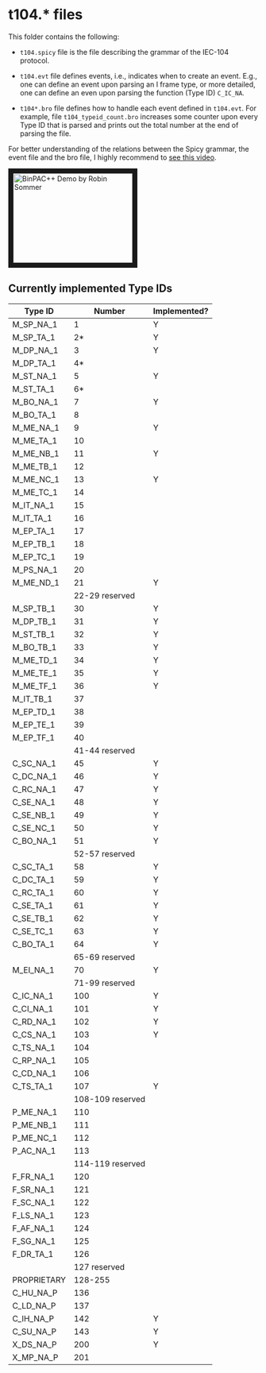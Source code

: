 # t104.* files 

This folder contains the following: 

* `t104.spicy` file is the file describing the grammar of the IEC-104 protocol.

* `t104.evt` file defines events, i.e., indicates when to create an event. E.g., one can define an event upon parsing an I frame type, or more detailed, one can define an even upon parsing the function (Type ID) `C_IC_NA`.

* `t104*.bro` file defines how to handle each event defined in `t104.evt`. For example, file `t104_typeid_count.bro` increases some counter upon every Type ID that is parsed and prints out the total number at the end of parsing the file. 

For better understanding of the relations between the Spicy grammar, the event file and the bro file, I highly recommend to [see this video](https://youtu.be/3sQ6thi_BR0).

<a href="http://www.youtube.com/watch?feature=player_embedded&v=3sQ6thi_BR0
" target="_blank"><img src="http://img.youtube.com/vi/3sQ6thi_BR0/0.jpg" 
alt="BinPAC++ Demo by Robin Sommer" width="240" height="180" border="10" /></a>



## Currently implemented Type IDs


| Type ID 	| Number 	| Implemented? 	|
|-----------|-----------|--------------	|
| M_SP_NA_1	| 1 		| Y 			| <!-- Process information in monitoring direction 1-29 -->
| M_SP_TA_1 | 2* 		| Y 			|
| M_DP_NA_1	| 3 		| Y 			|
| M_DP_TA_1	| 4* 		|				|
| M_ST_NA_1 | 5 		| Y 			|
| M_ST_TA_1	| 6*		| 				|
| M_BO_NA_1	| 7 		| Y				| 
| M_BO_TA_1	| 8 		|				|
| M_ME_NA_1	| 9 		| Y 			|
| M_ME_TA_1 | 10 		|				|
| M_ME_NB_1	| 11 		| Y 			|
| M_ME_TB_1	| 12 		| 				|
| M_ME_NC_1	| 13 		| Y 			|
| M_ME_TC_1	| 14 		| 				|
| M_IT_NA_1	| 15 		| 				|
| M_IT_TA_1	| 16 		| 				|
| M_EP_TA_1	| 17 		| 				|
| M_EP_TB_1	| 18 		| 				|
| M_EP_TC_1	| 19 		| 				|
| M_PS_NA_1	| 20 		| 				|
| M_ME_ND_1	| 21 		| Y				|
| 			| 22-29 reserved	|		|
| M_SP_TB_1	| 30 		| Y 			| <!-- Process information in monitoring direction cont’d 30-44 -->
| M_DP_TB_1	| 31 		| Y 			|
| M_ST_TB_1	| 32 		| Y 			|
| M_BO_TB_1	| 33 		| Y 			|
| M_ME_TD_1	| 34 		| Y 			|
| M_ME_TE_1	| 35 		| Y 			|
| M_ME_TF_1	| 36 		| Y 			|
| M_IT_TB_1	| 37 		|   			|
| M_EP_TD_1	| 38 		|   			|
| M_EP_TE_1	| 39 		|   			|
| M_EP_TF_1	| 40 		|   			|
|			| 41-44 reserved	|		|
| C_SC_NA_1	| 45 		| Y 			| <!--     #process information in control direction 45-51 -->
| C_DC_NA_1	| 46 		| Y 			|
| C_RC_NA_1	| 47 		| Y 			|
| C_SE_NA_1	| 48 		| Y 			|
| C_SE_NB_1	| 49 		| Y 			|
| C_SE_NC_1	| 50 		| Y 			|
| C_BO_NA_1	| 51 		| Y 			|
|			| 52-57 reserved	|		|
| C_SC_TA_1	| 58 		| Y 			|     <!-- #process information in control direction with time tag 58-64 -->
| C_DC_TA_1	| 59 		| Y 			|
| C_RC_TA_1	| 60 		| Y 			|
| C_SE_TA_1	| 61 		| Y 			|
| C_SE_TB_1	| 62 		| Y 			|
| C_SE_TC_1	| 63 		| Y 			|
| C_BO_TA_1	| 64 		| Y 			|
|			| 65-69 reserved	|		|
| M_EI_NA_1 | 70 		| Y 			| <!-- #system information in monitor direction 70-99 -->
|			| 71-99 reserved	|		|
| C_IC_NA_1	| 100 		| Y 			| <!-- #system information in control direction 100-109 -->
| C_CI_NA_1	| 101 		| Y 			|
| C_RD_NA_1	| 102 		| Y 			|
| C_CS_NA_1	| 103 		| Y 			|
| C_TS_NA_1	| 104 		|   			|
| C_RP_NA_1	| 105 		|   			|
| C_CD_NA_1	| 106 		|   			|
| C_TS_TA_1	| 107 		| Y 			|
| 			| 108-109 reserved 	|		|
| P_ME_NA_1	| 110 		|				| <!-- #parameter in control direction 110-119 -->
| P_ME_NB_1	| 111 		|				|
| P_ME_NC_1	| 112 		|				|
| P_AC_NA_1	| 113 		|				|
|			| 114-119 reserved	|		|
| F_FR_NA_1	| 120 		|				| <!-- #file transfer 120-127 -->
| F_SR_NA_1	| 121 		|				|
| F_SC_NA_1	| 122 		|				|
| F_LS_NA_1	| 123 		|				|
| F_AF_NA_1	| 124 		|				|
| F_SG_NA_1	| 125 		|				|
| F_DR_TA_1	| 126 		|				|
| 			| 127 reserved		|		|
|PROPRIETARY| 128-255			|		|
| C_HU_NA_P	| 136 		|				|
| C_LD_NA_P	| 137 		|				|
| C_IH_NA_P	| 142 		| Y				|
| C_SU_NA_P	| 143 		| Y				|
| X_DS_NA_P	| 200 		| Y				|
| X_MP_NA_P | 201 		|				|

